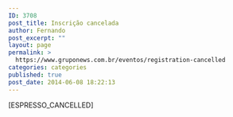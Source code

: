 ```yaml
---
ID: 3708
post_title: Inscrição cancelada
author: Fernando
post_excerpt: ""
layout: page
permalink: >
  https://www.gruponews.com.br/eventos/registration-cancelled
categories: categories
published: true
post_date: 2014-06-08 18:22:13
---
```

[ESPRESSO_CANCELLED]